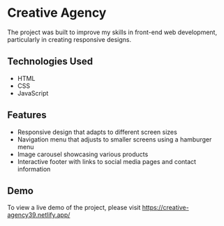 # Creative Agency

The project was built to improve my skills in front-end web development, particularly in creating responsive designs.

## Technologies Used

- HTML
- CSS
- JavaScript 

## Features
- Responsive design that adapts to different screen sizes
- Navigation menu that adjusts to smaller screens using a hamburger menu
- Image carousel showcasing various products
- Interactive footer with links to social media pages and contact information

## Demo
To view a live demo of the project, please visit https://creative-agency39.netlify.app/
